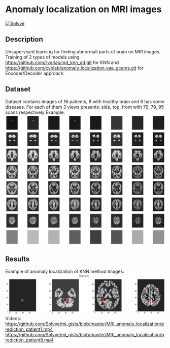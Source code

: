 # Anomaly localization on MRI images
[![Solvve](https://img.shields.io/badge/made%20in-solvve-blue)](https://solvve.com/)

## Description
Unsupervised learning for finding abnormall parts of brain on MRI images. Training of 2 types of models  using https://github.com/rvorias/ind_knn_ad.git for KNN and  https://github.com/cvblab/anomaly_localization_vae_gcams.git for Encoder/Decoder approach

## Dataset
Dataset contains images of 16 patients, 8 with healthy brain and 8 has some diseases. For each of them 3 views presents: side, top, front with 79, 79, 95 scans respectively
Example:
![alt text](https://github.com/Solvve/ml_gists/blob/master/MRI_anomaly_localization/data.png)

## Results
Example of anomaly localization of KNN method
Images:
![alt text](https://github.com/Solvve/ml_gists/blob/master/MRI_anomaly_localization/prediction.png)
Videos:
https://github.com/Solvve/ml_gists/blob/master/MRI_anomaly_localization/prediction_patient1.mp4
https://github.com/Solvve/ml_gists/blob/master/MRI_anomaly_localization/prediction_patient8.mp4
